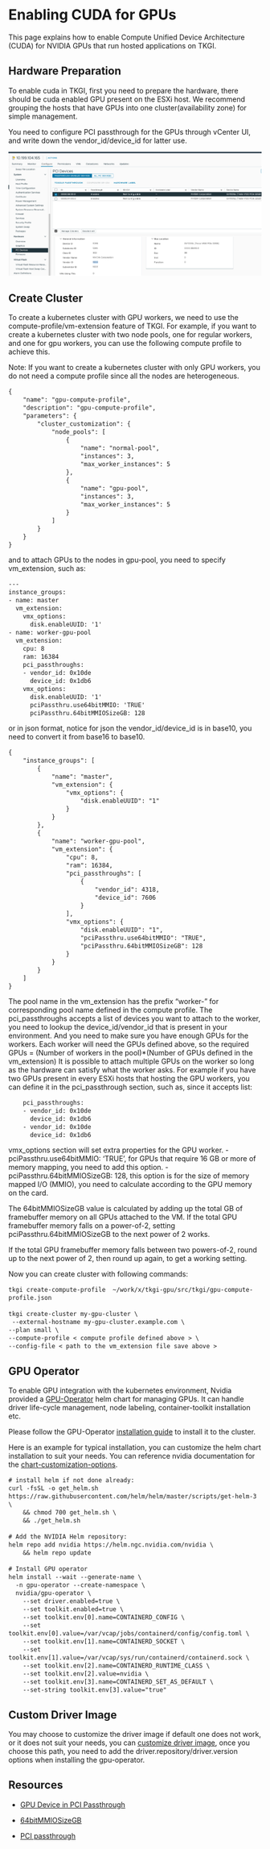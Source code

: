 # Enabling CUDA for GPUs

This page explains how to enable Compute Unified Device Architecture (CUDA) for NVIDIA GPUs that run hosted applications on TKGI.

## <a id="prep"></a> Hardware Preparation

To enable cuda in TKGI, first you need to prepare the hardware, there
should be cuda enabled GPU present on the ESXi host. We recommend
grouping the hosts that have GPUs into one cluster(availability zone)
for simple management.

You need to configure PCI passthrough for the GPUs through vCenter UI,
and write down the vendor_id/device_id for latter use.

![CUDA preparation](images/cudaprep.png)

## <a id="cluster"></a> Create Cluster

To create a kubernetes cluster with GPU workers, we need to use the
compute-profile/vm-extension feature of TKGI. For example, if you want
to create a kubernetes cluster with two node pools, one for regular
workers, and one for gpu workers, you can use the following compute
profile to achieve this.

Note: If you want to create a kubernetes cluster with only GPU workers,
you do not need a compute profile since all the nodes are heterogeneous.

```
{
    "name": "gpu-compute-profile",
    "description": "gpu-compute-profile",
    "parameters": {
        "cluster_customization": {
            "node_pools": [
                {
                    "name": "normal-pool",
                    "instances": 3,
                    "max_worker_instances": 5
                },
                {
                    "name": "gpu-pool",
                    "instances": 3,
                    "max_worker_instances": 5
                }
            ]
        }
    }
}
```

and to attach GPUs to the nodes in gpu-pool, you need to specify
vm_extension, such as:


```
---
instance_groups:
- name: master
  vm_extension:
    vmx_options:
      disk.enableUUID: '1'
- name: worker-gpu-pool
  vm_extension:
    cpu: 8
    ram: 16384
    pci_passthroughs:
    - vendor_id: 0x10de
      device_id: 0x1db6
    vmx_options:
      disk.enableUUID: '1'
      pciPassthru.use64bitMMIO: 'TRUE'
      pciPassthru.64bitMMIOSizeGB: 128
```

or in json format, notice for json the vendor_id/device_id is in base10,
you need to convert it from base16 to base10.

```
{
    "instance_groups": [
        {
            "name": "master",
            "vm_extension": {
                "vmx_options": {
                    "disk.enableUUID": "1"
                }
            }
        },
        {
            "name": "worker-gpu-pool",
            "vm_extension": {
                "cpu": 8,
                "ram": 16384,
                "pci_passthroughs": [
                    {
                        "vendor_id": 4318,
                        "device_id": 7606
                    }
                ],
                "vmx_options": {
                    "disk.enableUUID": "1",
                    "pciPassthru.use64bitMMIO": "TRUE",
                    "pciPassthru.64bitMMIOSizeGB": 128
                }
            }
        }
    ]
}
```

The pool name in the vm_extension has the prefix “worker-” for
corresponding pool name defined in the compute profile. The
pci_passthroughs accepts a list of devices you want to attach to the
worker, you need to lookup the device_id/vendor_id that is present in
your environment. And you need to make sure you have enough GPUs for the
workers. Each worker will need the GPUs defined above, so the required
GPUs = (Number of workers in the pool)\*(Number of GPUs defined in the
vm_extension) It is possible to attach multiple GPUs on the worker so
long as the hardware can satisfy what the worker asks. For example if
you have two GPUs present in every ESXi hosts that hosting the GPU
workers, you can define it in the pci_passthrough section, such as,
since it accepts list:

```
    pci_passthroughs:
    - vendor_id: 0x10de
      device_id: 0x1db6 
    - vendor_id: 0x10de
      device_id: 0x1db6
```

vmx_options section will set extra properties for the GPU worker. -
pciPassthru.use64bitMMIO: ‘TRUE’, for GPUs that require 16 GB or more of
memory mapping, you need to add this option. -
pciPassthru.64bitMMIOSizeGB: 128, this option is for the size of memory
mapped I/O (MMIO), you need to calculate according to the GPU memory on
the card.

The 64bitMMIOSizeGB value is calculated by adding up the total GB of
framebuffer memory on all GPUs attached to the VM. If the total GPU
framebuffer memory falls on a power-of-2, setting
pciPassthru.64bitMMIOSizeGB to the next power of 2 works.

If the total GPU framebuffer memory falls between two powers-of-2, round
up to the next power of 2, then round up again, to get a working
setting.

Now you can create cluster with following commands:

```
tkgi create-compute-profile  ~/work/x/tkgi-gpu/src/tkgi/gpu-compute-profile.json

tkgi create-cluster my-gpu-cluster \
 --external-hostname my-gpu-cluster.example.com \
--plan small \
--compute-profile < compute profile defined above > \
--config-file < path to the vm_extension file save above >
```

## <a id="operator"></a>GPU Operator

To enable GPU integration with the kubernetes environment, Nvidia
provided a
[<u>GPU-Operator</u>](https://docs.nvidia.com/datacenter/cloud-native/gpu-operator/latest/overview.html)
helm chart for managing GPUs. It can handle driver life-cycle
management, node labeling, container-toolkit installation etc.

Please follow the GPU-Operator [<u>installation
guide</u>](https://docs.nvidia.com/datacenter/cloud-native/gpu-operator/latest/getting-started.html#operator-install-guide)
to install it to the cluster.

Here is an example for typical installation, you can customize the helm
chart installation to suit your needs. You can reference nvidia
documentation for the
[<u>chart-customization-options</u>](https://docs.nvidia.com/datacenter/cloud-native/gpu-operator/latest/getting-started.html#chart-customization-options).

```
# install helm if not done already:
curl -fsSL -o get_helm.sh https://raw.githubusercontent.com/helm/helm/master/scripts/get-helm-3 \
    && chmod 700 get_helm.sh \
    && ./get_helm.sh

# Add the NVIDIA Helm repository:
helm repo add nvidia https://helm.ngc.nvidia.com/nvidia \
    && helm repo update

# Install GPU operator
helm install --wait --generate-name \
  -n gpu-operator --create-namespace \
  nvidia/gpu-operator \
    --set driver.enabled=true \
    --set toolkit.enabled=true \
    --set toolkit.env[0].name=CONTAINERD_CONFIG \
    --set toolkit.env[0].value=/var/vcap/jobs/containerd/config/config.toml \
    --set toolkit.env[1].name=CONTAINERD_SOCKET \
    --set toolkit.env[1].value=/var/vcap/sys/run/containerd/containerd.sock \
    --set toolkit.env[2].name=CONTAINERD_RUNTIME_CLASS \
    --set toolkit.env[2].value=nvidia \
    --set toolkit.env[3].name=CONTAINERD_SET_AS_DEFAULT \
    --set-string toolkit.env[3].value="true"
```

## <a id="custom"></a> Custom Driver Image

You may choose to customize the driver image if default one does not
work, or it does not suit your needs, you can [<u>customize driver
image</u>](https://docs.nvidia.com/datacenter/cloud-native/gpu-operator/latest/getting-started.html#running-a-custom-driver-image),
once you choose this path, you need to add the
driver.repository/driver.version options when installing the
gpu-operator.

## <a id="resources"></a> Resources

- [<u>GPU Device in PCI
  Passthrough</u>](https://docs.vmware.com/en/VMware-Edge-Compute-Stack/3.0/ecs-enterprise-edge-ref-arch/GUID-412AD9B3-6B9B-4BE0-B833-9205ACBCF956.html)

- [<u>64bitMMIOSizeGB</u>](https://earlruby.org/2022/02/calculating-the-value-for-64bitmmiosizegb/)

- [<u>PCI
  passthrough</u>](https://knowledge.broadcom.com/external/article/312208/vsphere-vmdirectpath-io-and-dynamic-dire.html)
